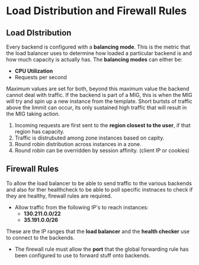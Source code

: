 # Load Distribution and Firewall Rules

## Load DIstribution

Every backend is configured with a **balancing mode**. This is the metric that the load balancer uses to determine how loaded a particular backend is and how much capacity is actually has. The **balancing modes** can either be:
  - **CPU Utilization**
  - Requests per second

Maximum values are set for both, beyond this maximum value the backend cannot deal with traffic. If the backend is part of a MIG, this is when the MIG will try and spin up a new instance from the template.
Short burtsts of traffic above the limmit can occur, its only sustained high traffic that will result in the MIG taking action.

  1. Incoming requests are first sent to the **region closest to the user**, if that region has capacity.
  2. Traffic is distrubuted among zone instances based on capity.
  3. Round robin distribution across instances in a zone.
  4.  Round robin can be overridden by session affinity. (client IP or cookies)


## Firewall Rules

To allow the load balancer to be able to send traffic to the various backends and also for ther healthcheck to be able to poll specific instnaces to check if they are healthy, firewall rules are required.
  - Allow traffic from the following IP's to reach instances:
    - **130.211.0.0/22**
    - **35.191.0.0/26**

These are the IP ranges that the **load balancer** and the **health checker** use to connect to the backends.

- The firewall rule must allow the **port** that the global forwarding rule has been configured to use to forward stuff onto backends.

